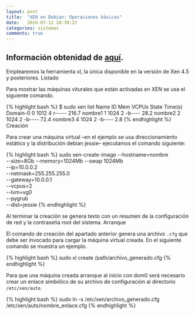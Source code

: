 ```yaml
---
layout: post
title:  "XEN en Debian: Operaciones básicas"
date:   2016-07-12 18:39:22
categories: sistemas
comments: true
---
```

Información obtenidad de [aquí](http://wiki.xenproject.org/wiki/Main_Page).
------------------------------

Emplearemos la herramienta xl, la única disponible en la versión de Xen 4.5 y posteriores.
Listado

Para mostrar las máquinas viturales que están activadas en XEN se usa el siguiente comando.

{% highlight bash %}
$ sudo xen list
Name           ID   Mem VCPUs	State	Time(s)
Domain-0            0  1012     4     r-----     216.7
nombre1             1  1024     2     -b----      28.2
nombre2             2  1024     2     -b----      72.4
nombre3             4  1024     2     -b----       2.8
{% endhighlight %}
Creación

Para crear una máquina virtual –en el ejemplo se usa direccionamiento estático y la distribución debian jessie– ejecutamos el comando siguiente:

{% highlight bash %}
sudo xen-create-image --hostname=nombre \
  --size=8Gb --memory=1024Mb --swap 1024Mb \
  --ip=10.0.0.2 \
  --netmask=255.255.255.0 \
  --gateway=10.0.0.1 \
  --vcpus=2 \
  --lvm=vg0 \
  --pygrub \
  --dist=jessie
{% endhighlight %}

Al terminar la creación se genera texto con un resumen de la configuración de red y la contraseña root del sistema.
Arranque

El comando de creación del apartado anterior genera una archivo `.cfg` que debe ser invocado para cargar la máquina virtual creada. En el siguiente comando se muestra un ejemplo.

{% highlight bash %}
sudo xl create /path/archivo_generado.cfg
{% endhighlight %}

Para que una máquina creada arranque al inicio con dom0 será necesario crear un enlace simbólico de su archivo de configuración al directorio `/etc/xen/auto`.

{% highlight bash %}
sudo ln -s /etc/xen/archivo_generado.cfg /etc/xen/auto/nombre_enlace.cfg
{% endhighlight %}

